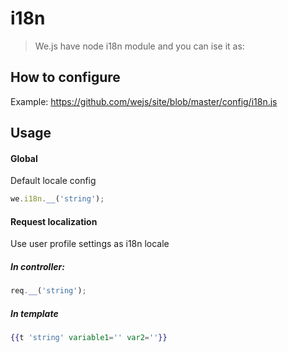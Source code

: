 # i18n

>We.js have node i18n module and you can ise it as:

## How to configure

Example: https://github.com/wejs/site/blob/master/config/i18n.js

## Usage

#### Global
Default locale config
```js
we.i18n.__('string');
```

#### Request localization
Use user profile settings as i18n locale

##### In controller:
```js
req.__('string');
```

##### In template
```hbs
{{t 'string' variable1='' var2=''}}
```
